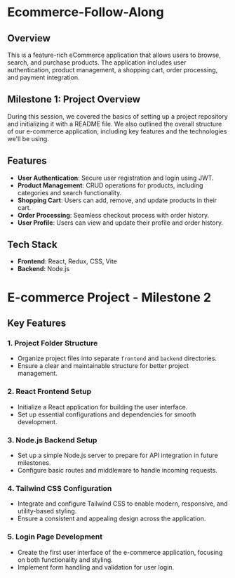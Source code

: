 # Ecommerce-Follow-Along

## Overview
This is a feature-rich eCommerce application that allows users to browse, search, and purchase products. The application includes user authentication, product management, a shopping cart, order processing, and payment integration.

## Milestone 1: Project Overview
During this session, we covered the basics of setting up a project repository and initializing it with a README file. We also outlined the overall structure of our e-commerce application, including key features and the technologies we'll be using.

## Features
- **User Authentication**: Secure user registration and login using JWT.
- **Product Management**: CRUD operations for products, including categories and search functionality.
- **Shopping Cart**: Users can add, remove, and update products in their cart.
- **Order Processing**: Seamless checkout process with order history.
- **User Profile**: Users can view and update their profile and order history.

## Tech Stack
- **Frontend**: React, Redux, CSS, Vite
- **Backend**: Node.js



# E-commerce Project - Milestone 2

## Key Features

### 1. Project Folder Structure
- Organize project files into separate `frontend` and `backend` directories.
- Ensure a clear and maintainable structure for better project management.

### 2. React Frontend Setup
- Initialize a React application for building the user interface.
- Set up essential configurations and dependencies for smooth development.

### 3. Node.js Backend Setup
- Set up a simple Node.js server to prepare for API integration in future milestones.
- Configure basic routes and middleware to handle incoming requests.

### 4. Tailwind CSS Configuration
- Integrate and configure Tailwind CSS to enable modern, responsive, and utility-based styling.
- Ensure a consistent and appealing design across the application.

### 5. Login Page Development
- Create the first user interface of the e-commerce application, focusing on both functionality and styling.
- Implement form handling and validation for user login.


